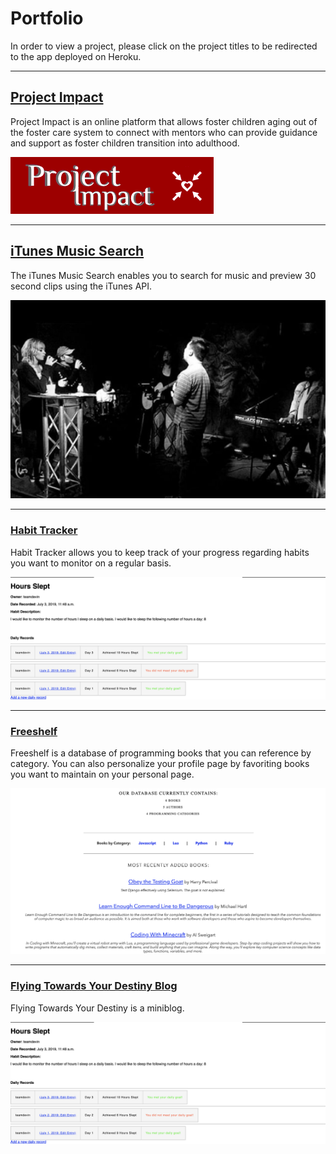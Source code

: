 # Portfolio
In order to view a project, please click on the project titles to be redirected to the app deployed on Heroku.

---
## [Project Impact](https://project-impact.herokuapp.com/)
Project Impact is an online platform that allows foster children aging out of the foster care system to connect with mentors who can provide guidance and support as foster children transition into adulthood.

<img src="images/projectimpact.jpg?raw=true"/>

---
## [iTunes Music Search](https://phamm89-itunes.herokuapp.com/)
The iTunes Music Search enables you to search for music and preview 30 second clips using the iTunes API.

<img src="images/musicPic.jpg?raw=true"/>

---
### [Habit Tracker](https://teamdevin-habittracker.herokuapp.com/)
Habit Tracker allows you to keep track of your progress regarding habits you want to monitor on a regular basis.

<img src="images/HabitTracker.jpg?raw=true"/>

---
### [Freeshelf](https://phamm89-freeshelf.herokuapp.com/)
Freeshelf is a database of programming books that you can reference by category. You can also personalize your profile page by favoriting books you want to maintain on your personal page.

<img src="images/FreeShelf.jpg?raw=true"/>

---
### [Flying Towards Your Destiny Blog](https://flying-toward-your-destiny.herokuapp.com/)
Flying Towards Your Destiny is a miniblog.

<img src="images/HabitTracker.jpg?raw=true"/>







